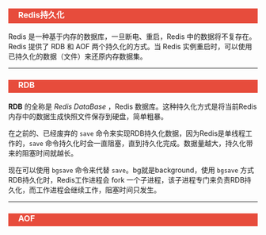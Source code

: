 <h3 style="padding-bottom:6px; padding-left:20px; color:#ffffff; background-color:#E74C3C;">Redis持久化</h3>

Redis 是一种基于内存的数据库，一旦断电、重启，Redis 中的数据将不复存在。Redis 提供了 RDB 和 AOF 两个持久化的方式。当 Redis 实例重启时，可以使用已持久化的数据（文件）来还原内存数据集。



---

<h3 style="padding-bottom:6px; padding-left:20px; color:#ffffff; background-color:#E74C3C;">RDB</h3>

**RDB** 的全称是 *Redis DataBase* ，Redis 数据库。这种持久化方式是将当前Redis内存中的数据生成快照文件保存到硬盘，简单粗暴。



在之前的、已经废弃的 `save` 命令来实现RDB持久化数据，因为Redis是单线程工作的，`save` 命令持久化时会一直阻塞，直到持久化完成。数据量越大，持久化带来的阻塞时间就越长。

现在可以使用 `bgsave` 命令来代替 `save`。bg就是background，使用 `bgsave` 方式RDB持久化时，Redis工作进程会 fork 一个子进程，该子进程专门来负责RDB持久化，而工作进程会继续工作，阻塞时间只发生。





---

<h3 style="padding-bottom:6px; padding-left:20px; color:#ffffff; background-color:#E74C3C;">AOF</h3>